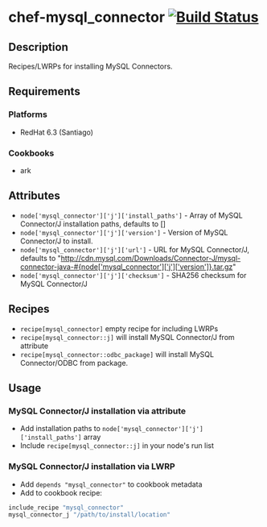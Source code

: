 # chef-mysql_connector [![Build Status](https://secure.travis-ci.org/bflad/chef-mysql_connector.png?branch=master)](http://travis-ci.org/bflad/chef-mysql_connector)

## Description

Recipes/LWRPs for installing MySQL Connectors.

## Requirements

### Platforms

* RedHat 6.3 (Santiago)

### Cookbooks

* ark

## Attributes

* `node['mysql_connector']['j']['install_paths']` - Array of MySQL Connector/J
  installation paths, defaults to []
* `node['mysql_connector']['j']['version']` - Version of MySQL Connector/J to
  install.
* `node['mysql_connector']['j']['url']` - URL for MySQL Connector/J, defaults to
  "http://cdn.mysql.com/Downloads/Connector-J/mysql-connector-java-#{node['mysql_connector']['j']['version']}.tar.gz"
* `node['mysql_connector']['j']['checksum']` - SHA256 checksum for MySQL
  Connector/J

## Recipes

* `recipe[mysql_connector]` empty recipe for including LWRPs
* `recipe[mysql_connector::j]` will install MySQL Connector/J from attribute
* `recipe[mysql_connector::odbc_package]` will install MySQL Connector/ODBC from
  package.

## Usage

### MySQL Connector/J installation via attribute

* Add installation paths to `node['mysql_connector']['j']['install_paths']`
  array
* Include `recipe[mysql_connector::j]` in your node's run list

### MySQL Connector/J installation via LWRP

* Add `depends "mysql_connector"` to cookbook metadata
* Add to cookbook recipe:

```ruby
include_recipe "mysql_connector"
mysql_connector_j "/path/to/install/location"
```

